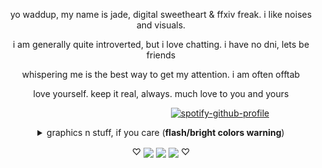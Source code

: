 <p align="center">yo waddup, my name is jade, digital sweetheart & ffxiv freak. i like noises and visuals.
<p align="center">i am generally quite introverted, but i love chatting. i have no dni, lets be friends
<p align="center">whispering me is the best way to get my attention. i am often offtab
<p align="center">love yourself. keep it real, always. much love to you and yours

‎  ‎ ‎ ‎ ‎ ‎ ‎ ‎ ‎ ‎ ‎ ‎ ‎ ‎ ‎ ‎ ‎ ‎ ‎ ‎ ‎‎ ‎ ‎ ‎ ‎ ‎ ‎ ‎ ‎ ‎ ‎ ‎ ‎ ‎ ‎ ‎ ‎ ‎ ‎ ‎ ‎ ‎ ‎ ‎‎‎ ‎ ‎ ‎ ‎  ‎ ‎ ‎ ‎ ‎  ‎ ‎ ‎ ‎ ‎ ‎ ‎ ‎ ‎ ‎ ‎ ‎ ‎ ‎ ‎‎ ‎[![spotify-github-profile](https://spotify-github-profile.kittinanx.com/api/view?uid=31fhaprxb7dybhtpxzmmrkvzioaa&cover_image=true&theme=natemoo-re&show_offline=false&background_color=000000&interchange=true&bar_color=a9f000&bar_color_cover=false)](https://spotify-github-profile.kittinanx.com/api/view?uid=31fhaprxb7dybhtpxzmmrkvzioaa&redirect=true)

  <div align="center">
 <details>
                                                            <summary>graphics n stuff, if you care (<b>flash/bright colors warning</b>)</summary>

  <div align="center">  
<i>currently very poorly organized. will be organized better as i add new ones. maybe. dont count on it.
<br>this part is a constant work in progress, and will be done when the sun burns out</i>
    

<br><b>stamps</b>

<img src="https://images-ext-1.discordapp.net/external/Rvas2RrFmb8dYBAeJsk2IMNNMqv6JLZO7N3feom43-k/%3Ftoken%3DeyJ0eXAiOiJKV1QiLCJhbGciOiJIUzI1NiJ9.eyJzdWIiOiJ1cm46YXBwOjdlMGQxODg5ODIyNjQzNzNhNWYwZDQxNWVhMGQyNmUwIiwiaXNzIjoidXJuOmFwcDo3ZTBkMTg4OTgyMjY0MzczYTVmMGQ0MTVlYTBkMjZlMCIsIm9iaiI6W1t7ImhlaWdodCI6Ijw9NTYiLCJwYXRoIjoiXC9mXC9lYTllNjFjMi03MDFjLTQzNzktYmViNi1iOGI5N2I0OTg1N2NcL2QyMnQ1em4tZGM0OWMzNTAtOWRiZC00OWQyLWJiZGQtYmZmNWYzY2U0YWMwLnBuZyIsIndpZHRoIjoiPD05OSJ9XV0sImF1ZCI6WyJ1cm46c2VydmljZTppbWFnZS5vcGVyYXRpb25zIl19.Z6ajivPiaPfHcewPh5faEktYWI__IGOO3JISfax-C6A/https/images-wixmp-ed30a86b8c4ca887773594c2.wixmp.com/f/ea9e61c2-701c-4379-beb6-b8b97b49857c/d22t5zn-dc49c350-9dbd-49d2-bbdd-bff5f3ce4ac0.png/v1/fill/w_99%2Ch_56/final_fantasy_xiv_stamp_by_lovelydagger_d22t5zn-fullview.png"> <img src="https://64.media.tumblr.com/6d10b0cb7285c0743eb6a6d055ba9463/a6d3d53949489c00-9e/s100x200/c743088514c26f011e0029c1653acb6d0db4d584.pnj"> <img src="https://64.media.tumblr.com/84db8c1da2b35aff6d13b27b10d1d545/f65c88137abc2dce-49/s100x200/5874893c8cd8c275aaf459a7d4a5a8e86d1ec7d5.pnj"> <img src="https://64.media.tumblr.com/cad89837ab42aa15a4fa7248ea1d38ea/862ca621d9f19943-c1/s100x200/88de756bd80cf8667138d9eed24928af076b913c.pnj"> <img src="https://graphic.neocities.org/soulmate9.gif"> <img src="https://64.media.tumblr.com/6b8df68fa5da02ee147fd47a9da67dd6/b6645f20f48ffdb8-10/s100x200/45b1f25a741362ee5e2016a425c4b2ba12228125.gif">
<br><img src="https://64.media.tumblr.com/5120ee91edf44a236d345e88565ce428/e20a4d8e58a2d93d-d9/s100x200/70a6fc12b6fb3e61dd71d8ad2dcbbad868574b92.png"> <img src="https://gifcity.carrd.co/assets/images/gallery322/cf1cc3ae.gif?v=e3c0bc0f"> <img src="https://gifcity.carrd.co/assets/images/gallery323/0f5c11e3.jpg?v=e3c0bc0f"> <img src="https://64.media.tumblr.com/b95eb7a1be623535dacf2d29a86e05dc/adeac5670ae58fa2-e6/s250x400/2655e9cdaf30612ef1160e7f3fb431435ba75d94.png" height=61 width=99> <img src="https://gifcity.carrd.co/assets/images/gallery322/9c8ec0bd.png?v=e3c0bc0f"> <img src="https://64.media.tumblr.com/0553bc50e075fccfeb4b632b39787973/e20a4d8e58a2d93d-bc/s100x200/fcaa1ee0181c9279ce458fff983a3cbec3777477.png">
<br><img src="https://gifcity.carrd.co/assets/images/gallery324/839b10a4.png?v=e3c0bc0f"> <img src="https://gifcity.carrd.co/assets/images/gallery325/8d5a29fd.png?v=e3c0bc0f"> <img src="https://gifcity.carrd.co/assets/images/gallery53/668c399e.jpg?v=e3c0bc0f"> <img src="https://64.media.tumblr.com/c3050120d811db8e4e1cf539f51347cc/3c7512c789785a26-ca/s100x200/d58d0821fc612a749f38bfbc0f578636e7b44a6c.png"> <img src="https://64.media.tumblr.com/775ef01c9ad949a881b15bd5850b58cb/3c7512c789785a26-2a/s100x200/a9ecf5cf9dd30edf65a9fb2ca15a72c4dea3409e.gif"> <img src="https://gifcity.carrd.co/assets/images/gallery53/09babd8a.png?v=e3c0bc0f">
<br><img src="https://gifcity.carrd.co/assets/images/gallery131/1cb6bc36.gif?v=e3c0bc0f"> <img src="https://gifcity.carrd.co/assets/images/gallery131/dc35a8ff.gif?v=e3c0bc0f"> <img src="https://gifcity.carrd.co/assets/images/gallery131/61da4bab.png?v=e3c0bc0f"> <img src="https://64.media.tumblr.com/4b922901b05e068e9a0a61edd5a3653b/3c7512c789785a26-0b/s100x200/41d26a50d5c90e0f5c4abe989ad4ed923079fd4c.gif"> <img src="https://gifcity.carrd.co/assets/images/gallery131/3ec795c2.png?v=e3c0bc0f"> <img src="https://gifcity.carrd.co/assets/images/gallery131/0e93107f.jpg?v=e3c0bc0f">
<br><img src="https://gifcity.carrd.co/assets/images/gallery131/8152554d.png?v=e3c0bc0f"> <img src="https://gifcity.carrd.co/assets/images/gallery131/7f65ed4d.png?v=e3c0bc0f"> <img src="https://gifcity.carrd.co/assets/images/gallery131/72d7c43f.png?v=e3c0bc0f">

<br><b>blinkies</b>

<img src="https://graphic.neocities.org/969132ff3t2b4u2x.gif"> <img src="https://watermelon.crd.co/assets/images/gallery21/24557b5d.gif?v=bc28efca"> <img src="https://graphic.neocities.org/6de530a0-01f7-475e-b599-68e980e51469.gif"> <img src="https://watermelon.crd.co/assets/images/gallery21/988b7a01.gif?v=bc28efca">
<br><img src="https://watermelon.crd.co/assets/images/gallery22/9ce10986.gif?v=bc28efca"> <img src="https://graphic.neocities.org/4df35c66-0607-46a1-8f72-abf2d1eb98a6.gif"> <img src="https://64.media.tumblr.com/a8d62cf83220cbda5955d79ebce8972e/6e67910073785d56-d1/s250x400/b377b21954b248be29d5af7679d5afd5afb6d0c8.gif"> <img src="https://64.media.tumblr.com/b93503948129608c2324dc7a185cfe56/6e67910073785d56-7f/s250x400/47688ec0110e0b7662c1ae3f01e0778bec672458.gif">
<br> <img src="https://graphic.neocities.org/blinki.gif"> <img src="https://64.media.tumblr.com/1ea387b5616e233da21a2c62b1f7d8eb/2ea209de5ea5c490-0a/s250x400/ee2e41c3bf9f64cbe2e115b8c957f1e51f7afc47.gif"> <img src="https://watermelon.crd.co/assets/images/gallery21/fbabd998.gif?v=bc28efca">  <img src="https://gifcity.carrd.co/assets/images/gallery17/e24a02cc.gif?v=e3c0bc0f">
<br> <img src="https://graphic.neocities.org/tumblr_static_dmoh63h65uogso0kowcwo8wsg.gif"> <img src="https://64.media.tumblr.com/88b9daa6b4e6a8cf6063613823081f1a/6e67910073785d56-41/s250x400/42f63c834a106738abcbe6623160a7796c8cdba0.gif"> <img src="https://gifcity.carrd.co/assets/images/gallery17/7c4a8297.gif?v=e3c0bc0f"> <img src="https://gifcity.carrd.co/assets/images/gallery17/84643252.gif?v=e3c0bc0f">
<br><img src="https://graphic.neocities.org/blink3.gif"> <img src="https://gifcity.carrd.co/assets/images/gallery164/83122a5d.gif?v=e3c0bc0f"> <img src="https://64.media.tumblr.com/2468d05a7370e57974da64b500686af0/9b880b8c768cbad3-f2/s250x400/d025c83d71a4723227e0359f1ac85385da35fcd3.gif"> <img src="https://gifcity.carrd.co/assets/images/gallery18/f7c67b94.gif?v=e3c0bc0f">
<br><img src="https://graphic.neocities.org/tumblr_static_5fmam9u2tqkoc0cksg4wowkkw.gif"> <img src="https://gifcity.carrd.co/assets/images/gallery18/cb0f5b2c.gif?v=e3c0bc0f"> <img src="https://64.media.tumblr.com/62b602f4f4759ee0d8a91490d86764fa/c4a7a5ecdea47622-6c/s250x400/35e25497a7a9b3c5012645f9ebcc03ed9979038b.gif"> <img src="https://64.media.tumblr.com/f88b271a5cb99f3a0e4b9bc3a237355f/c4a7a5ecdea47622-54/s250x400/4b83763f3642c8eb7ab85ade6e9849407e39ace4.gif">
<br><img src="https://64.media.tumblr.com/2a6fe5c862afd47641dfae92be8cbca1/33326781858a09d4-57/s250x400/b991b68d257d3ca55b7ddb060f10eed939bbd5c2.gif"> <img src="https://gifcity.carrd.co/assets/images/gallery18/57a86362.gif?v=e3c0bc0f"> <img src="https://gifcity.carrd.co/assets/images/gallery18/6ce1c670.gif?v=e3c0bc0f"> <img src="https://gifcity.carrd.co/assets/images/gallery18/c6e03148.gif?v=e3c0bc0f">
<br><img src="https://gifcity.carrd.co/assets/images/gallery18/c8338109.gif?v=e3c0bc0f"> <img src="https://gifcity.carrd.co/assets/images/gallery18/e48376a5.gif?v=e3c0bc0f"> <img src="https://gifcity.carrd.co/assets/images/gallery18/cc3ec0c0.gif?v=e3c0bc0f"> <img src="https://gifcity.carrd.co/assets/images/gallery18/e04e4fdc.gif?v=e3c0bc0f">
<br><img src="https://64.media.tumblr.com/9cbd47d33959fd209b19826c5000b6ea/8336400b422a68e6-99/s250x400/c6b027b9f5f3a4cdc5bb7039a733eca693bb88cf.gif"> <img src="https://watermelon.crd.co/assets/images/gallery21/b87ca240.gif?v=bc28efca"> <img src="https://watermelon.crd.co/assets/images/gallery21/036806d6.gif?v=bc28efca"> <img src="https://watermelon.crd.co/assets/images/gallery21/a7a57fba.gif?v=bc28efca">
<br><img src="https://64.media.tumblr.com/82194d62e22990a735cf6ab3a9c52390/ba26786bf37e6022-c7/s250x400/97f9fbff8ce3227c7a03546b939581a8fc439359.gif"> <img src="https://graphic.neocities.org/419028y8g87sfkf9.gif"> <img src="https://64.media.tumblr.com/c6d08a6299b3b0648c705e6119acaa89/c4a7a5ecdea47622-b5/s250x400/6228d22105d28f0111505700e43fd51c4e0f7b94.gif"> <img src="https://watermelon.crd.co/assets/images/gallery21/351f65a9.gif?v=bc28efca">
<br><img src="https://watermelon.crd.co/assets/images/gallery21/0a5939d2.gif?v=bc28efca"> <img src="https://graphic.neocities.org/tumblr_inline_pgas2aeQyW1v11djx_500.gif"> <img src="https://graphic.neocities.org/tumblr_ovh60hHcNA1wugl5wo2_250.gif"> <img src="https://64.media.tumblr.com/526a98b19fd354ad5a7231b3a545dd0d/9b880b8c768cbad3-d6/s250x400/59ba0b20b4f82dd996a1cb3b7c8271cd11d9afd1.gif">
<br><img src="https://watermelon.crd.co/assets/images/gallery21/9dd173c4.gif?v=bc28efca"> <img src="https://64.media.tumblr.com/534005b451f09fc336f08060f1ec7257/9b880b8c768cbad3-da/s250x400/711b8542750fdec367ebc42ba909699271ca8e19.gif"> <img src="https://64.media.tumblr.com/a7effa4487376de6763b45e560cf10a1/c4a7a5ecdea47622-9a/s250x400/7321075547ae70756171fe4e5cf7ae6795a63ef5.gif"> <img src="https://graphic.neocities.org/42639511-6b6c-47ff-b6ce-8f4a57097eef.gif">
<br><img src="https://64.media.tumblr.com/34f6bb062c6de9c4f38b89a1a8bc7f51/2ee9af58ebc7f5fb-1e/s250x400/caf710a24a6ff13edefac5d00ffb9bc5cb900c8b.gif"> <img src="https://graphic.neocities.org/8b62fabf-9006-42dc-b7ac-20e171eee97c.gif"> <img src="https://watermelon.crd.co/assets/images/gallery22/d402f7f9.gif?v=bc28efca"> <img src="https://graphic.neocities.org/tumblr_otms0yLMgp1tganp7o2_250.gif">
<br><img src="https://graphic.neocities.org/72f08fbb-4857-47e6-a7c3-b30ddf1bdfff.gif"> <img src="https://graphic.neocities.org/tumblr_onm6t0KLPC1w4hb28o2_250.gif"> <img src="https://graphic.neocities.org/tumblr_onm6t0KLPC1w4hb28o4_250.gif"> <img src="https://graphic.neocities.org/tumblr_inline_p5st8eFbqI1tbwrjk_500.gif">
<br><img src="https://graphic.neocities.org/tumblr_oguodlJYuc1vkkyboo1_250.gif"> <img src="https://graphic.neocities.org/180793o6w0geqbip.gif"> <img src="https://graphic.neocities.org/tumblr_p1wcftcSAd1wj5rlto6_250.gif"> <img src="https://graphic.neocities.org/tumblr_inline_oh0bi0HfNm1r95ok9_500.gif">
<br><img src="https://64.media.tumblr.com/2f4eb696a1ce6a2d7c37c97184af8f08/0f1b87a7a0a475bf-08/s250x400/93201b81459dbc50b01b7ee8c906d29a93ed5fe3.gif"><img src="https://64.media.tumblr.com/05e35ce674b2711bfe66c6f9262d91ee/d686318380a410bd-45/s250x400/885067a036d8465485b7eea84bb8c6b7c0aac08b.gif"> <img src="https://watermelon.crd.co/assets/images/gallery22/bd2de146.gif?v=bc28efca"> <img src="https://gifcity.carrd.co/assets/images/gallery23/e4b11c42.gif?v=e3c0bc0f">
<br><img src="https://graphic.neocities.org/blinki3.gif"> <img src="https://gifcity.carrd.co/assets/images/gallery25/9cab0131.gif?v=e3c0bc0f"> <img src="https://gifcity.carrd.co/assets/images/gallery25/dc5ad13b.gif?v=e3c0bc0f"> <img src="https://gifcity.carrd.co/assets/images/gallery25/5460b038.gif?v=e3c0bc0f">
<br><img src="https://gifcity.carrd.co/assets/images/gallery15/38a0b3d9.gif?v=e3c0bc0f"> <img src="https://watermelon.crd.co/assets/images/gallery22/9de333bc.gif?v=bc28efca"> <img src="https://gifcity.carrd.co/assets/images/gallery15/59959438.gif?v=e3c0bc0f"> <img src="https://gifcity.carrd.co/assets/images/gallery15/0fe5b847.gif?v=e3c0bc0f">
<br><img src="https://gifcity.carrd.co/assets/images/gallery15/ed0b72a9.gif?v=e3c0bc0f"> <img src="https://gifcity.carrd.co/assets/images/gallery15/672e2b3f.gif?v=e3c0bc0f"> <img src="https://gifcity.carrd.co/assets/images/gallery15/41f643dd.gif?v=e3c0bc0f"> <img src="https://gifcity.carrd.co/assets/images/gallery15/592d24e6.gif?v=e3c0bc0f">
<br><img src="https://gifcity.carrd.co/assets/images/gallery15/9db313aa.gif?v=e3c0bc0f"> <img src="https://gifcity.carrd.co/assets/images/gallery15/ccc65d6a.gif?v=e3c0bc0f"> <img src="https://gifcity.carrd.co/assets/images/gallery15/f31509ab.gif?v=e3c0bc0f"> <img src="https://gifcity.carrd.co/assets/images/gallery15/c1d77f34.gif?v=e3c0bc0f">
<br><img src="https://gifcity.carrd.co/assets/images/gallery15/3a7957e7.gif?v=e3c0bc0f"> <img src="https://supplies.ju.mp/assets/images/gallery08/1f72f1c0.gif?v=1c1ba870"> <img src="https://supplies.ju.mp/assets/images/gallery08/4553a624.png?v=1c1ba870">
  </details>

  <p align="center">♡ <img src="https://graphic.neocities.org/kitten3.gif" align="center"> <img src="https://graphic.neocities.org/kitten2.gif" align="center"> <img src="https://graphic.neocities.org/kitten10.gif" align="center"> ♡
